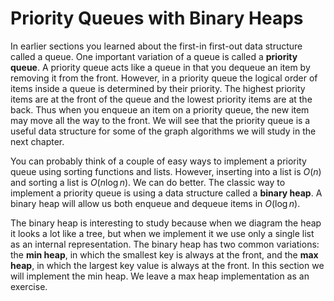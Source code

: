 Priority Queues with Binary Heaps
=================================

In earlier sections you learned about the first-in first-out data
structure called a queue. One important variation of a queue is called a
**priority queue**. A priority queue acts like a queue in that you
dequeue an item by removing it from the front. However, in a priority
queue the logical order of items inside a queue is determined by their
priority. The highest priority items are at the front of the queue and
the lowest priority items are at the back. Thus when you enqueue an item
on a priority queue, the new item may move all the way to the front. We
will see that the priority queue is a useful data structure for some of
the graph algorithms we will study in the next chapter.

You can probably think of a couple of easy ways to implement a priority
queue using sorting functions and lists. However, inserting into a list
is $O(n)$ and sorting a list is $O(n \log{n})$. We can do better. The
classic way to implement a priority queue is using a data structure
called a **binary heap**. A binary heap will allow us both enqueue and
dequeue items in $O(\log{n})$.

The binary heap is interesting to study because when we diagram the heap
it looks a lot like a tree, but when we implement it we use only a
single list as an internal representation. The binary heap has two
common variations: the **min heap**, in which the smallest key is always
at the front, and the **max heap**, in which the largest key value is
always at the front. In this section we will implement the min heap. We
leave a max heap implementation as an exercise.
